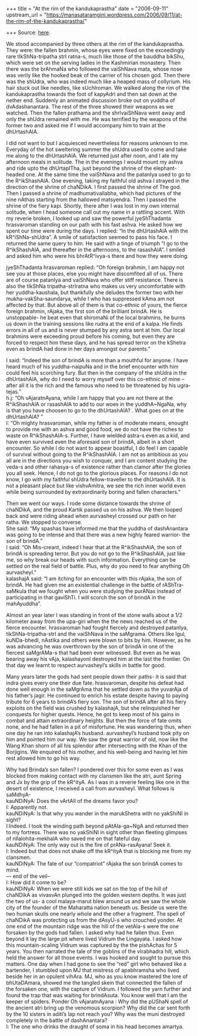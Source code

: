 +++
title = "At the rim of the kandukaprastha"
date = "2006-09-11"
upstream_url = "https://manasataramgini.wordpress.com/2006/09/11/at-the-rim-of-the-kandukaprastha/"

+++
Source: [here](https://manasataramgini.wordpress.com/2006/09/11/at-the-rim-of-the-kandukaprastha/).

We stood accompanied by three others at the rim of the kandukaprastha. They were: the fallen brahmin, whose eyes were fixed on the exceedingly rare tIkShNa-tripatha strI ratna-s, much like those of the bauddha bikShu, which were set on the serving ladies in the Kashmirian monastery. Then there was the brAhmaNa who followed the vaiShNava mata, whose nose was verily like the hooked beak of the carrier of his chosen god. Then there was the shUdra, who was indeed much like a heaped mass of collyrium. His hair stuck out like needles, like sUchIroman. We walked along the rim of the kandukaprastha towards the foot of kapyAdri and then sat down at the nether end. Suddenly an animated discussion broke out on yuddha of dvAdashanantara. The rest of the three showed their weapons as we watched. Then the fallen prathama and the shrIvaiShNava went away and only the shUdra remained with me. He was terrified by the weapons of the former two and asked me if I would accompany him to train at the dhUrtashAlA.

I did not want to but I acquiesced nevertheless for reasons unknown to me. Everyday of the hot sweltering summer the shUdra used to come and take me along to the dhUrtashAlA. We returned just after noon, and I ate my afternoon meals in solitude. The in the evenings I would mount my ashva and ride upto the dhUrtapITha, just beyond the shrine of the elephant-headed one. At the same time the vaiShNava and the patanIya used to go to the R^ikShashAlA. One evening, taking my faithful old ashva I strayed in the direction of the shrine of chaNDikA. I first passed the shrine of The god. Then I passed a shrine of madhumativallabha, which had pictures of the nine nAthas starting from the hallowed matsyendra. Then I passed the shrine of the fiery kapi. Shortly, there after I was lost in my own internal solitude, when I head someone call out my name in a rattling accent. With my reverie broken, I looked up and saw the powerful jyeShThadanta hrasvaroman standing on our path with his fast ashva. He asked how we spent our time were during the days. I replied: “In the dhUrtashAlA with the kR^iShNa-shUdra”. A smile of satisfaction seemed to pass his face. I returned the same query to him. He said with a tinge of triumph “I go to the R^ikShashAlA, and thereafter in the afternoons, to the rasashAlA”. I smiled and asked him who were his bhrAtR^ivya-s there and how they were doing.

jyeShThadanta hrasvaroman replied: “Oh foreign brahmin, I am happy not see you at those places, else you might have discomfited all of us. There are of course patanIya and vaiShNava who offer stiff resistance. There is also the tIkShNa tripatha-strIratna who makes us very uncomfortable with her yuddha-kaushala, but thankfully she deludes the former two with her mukha-vakSha-saundarya, while I who has suppressed kAma am not affected by that. But above all of them is that co-ethnic of yours, the fierce foreign brahmin, rAjaka, the first son of the brilliant brindA. He is unstoppable- he beat even that shiromaNi of the local brahmins, he burns us down in the training sessions like rudra at the end of a kalpa. He finds errors in all of us and is never stumped by any astra sent at him. Our local brahmins were exceeding proud before his coming, but even they are forced to respect him these days, and he has spread terror on the kShetra even as brindA had done in her days amongst our parents.”

I said: “Indeed the son of brindA is more than a mouthful for anyone. I have heard much of his yuddha-naipuNa and in the brief encounter with him could feel his scorching fury. But then in the company of the shUdra in the dhUrtashAlA, why do I need to worry myself over this co-ethnic of mine – after all it is the rich and the famous who need to be threatened by his ugra-tejas.”  
h.j: “Oh vAjaratnAyana, while I am happy that you are not there at the R^ikShashAlA or rasashAlA to add to our woes in the yuddhA\~NgaNa, why is that you have choosen to go to the dhUrtashAlA? . What goes on at the dhUrtashAlA? ”  
I: “Oh mighty hrasvaroman, while my father is of moderate means, enought to provide me with an ashva and good food, we do not have the riches to waste on R^ikShashAlA-s. Further, I have wielded astra-s even as a kid, and have even survived even the aforesaid son of brindA, albeit in a short encounter. So while I do not want to appear boastful, I do feel I am capable of survival without going to the R^ikShashAlA. I am not as ambitious as you all are in the directions you wish to conquer, and I am content studying the veda-s and other rahasya-s of existence rather than clamor after the glories you all seek. Hence, I do not go to the glorious places. For reasons I do not know, I go with my faithful shUdra fellow-traveller to the dhUrtashAlA. It is not a pleasant place but like vishvAmitra, we see the rich inner world even while being surrounded by extraordinarily boring and fallen characters.”

Then we went our ways. I rode some distance towards the shrine of chaNDikA, and the proud Kartik passed us on his ashva. We then looped back and were riding ahead when aurvasheyI crossed our path on her ratha. We stopped to converse.  
She said: “My spashas have informed me that the yuddha of dashAnantara was going to be intense and that there was a new highly feared warrior- the son of brindA.”  
I said: “Oh Mis-creant, indeed I hear that at the R^ikShashAlA, the son of brindA is spreading terror. But you do not go to the R^ikShashAlA, just like me, so why break our heads with such information. Everything can be settled on the real field of battle. Plus, why do you need to fear anything Oh aurvasheyI.”  
kalashajA said: “I am itching for an encounter with this rAjaka, the son of brindA. He had given me an existential challenge in the battle of rAShTra-saMkula that we fought when you were studying the purANas instead of participating in that gaviShTi. I will scorch the son of brindA in the mahAyuddha”.

Almost an year later I was standing in front of the stone walls about a 1/2 kilometer away from the upa-giri when the the news reached us of the fierce encounter. hrasvaroman had fought fiercely and destroyed patanIya, tikShNa-tripatha-strI and the vaiShNava in the saMgrama. Others like Igul, kuNDa-bhedI, nAstIka and others were blown to bits by him. However, as he was advancing he was overthrown by the son of brindA in one of the fiercest saMgrAMa-s that had been ever witnessed. But even as he was bearing away his vAja, kalashayonI destroyed him at the last the frontier. On that day we learnt to respect aurvasheyI’s skills in battle for good.

Many years later the gods had sent people down their paths- it is said that indra gives every one their due fate. hrasvaroman, despite his defeat had done well enough in the saMgrAma that he settled down as the yuvarAja of his father’s jagir. He continued to enrich his estate despite having to paying tribute for 6 years to brindA’s fiery son. The son of brindA after all his fiery exploits on the field was crushed by kalashajA, but she relinquished her conquests for higher quests. Hence, he got to keep most of his gains in combat and attain extraordinary heights. But then the force of fate omits none, and he had fallen in a pit of misfortune. He was wandering thus, when one day he ran into kalashajA’s husband. aurvasheyI’s husband took pity on him and pointed him our way. We saw the great warrior of old, now like the Wang Khan shorn of all his splendor after intersecting with the Khan of the Borjigins. We enquired of his mother, and his well-being and having let him rest allowed him to go his way.

Why had Brinda’s son fallen? I pondered over this for some even as I was blocked from making contact with my clansmen like the atri, aunt Spring and Jx by the grip of the kR^ityA. As I was in a reverie feeling like one in the desert of existence, I received a call from aurvasheyI. What follows is saMdhyA-  
kauNDiNyA: Does the vArtAlI of the dreams favor you?  
I: Apparently not.  
kauNDiNyA: Is that why you wander in the marukShetra with no yakShiNI in sight?  
I:Indeed. I took the winding path beyond pAtAla-ga\~NgA and returned then to my fortress. There was no yakShiNI in sight other than fleeting glimpses of nIlalohita-mekhalA who saved me on that fateful day.  
kauNDiNyA: The only way out is the fire of prANa-rasAyana! Seek it.  
I: Indeed but that does not shake off the kR^ityA that is blocking me from my clansmen.  
kauNDiNyA: The fate of our “compatriot” rAjaka the son brindA comes to mind.  
— end of the veil–  
I: How did it come to be?  
kauNDiNyA: When we were still kids we sat on the top of the hill of chaNDikA as vivasvAn plunged into the golden western depths. It was just the two of us- a cool malaya-marut blew around us and we saw the whole city of the founder of the Maharatta nation beneath us. Beside us were the two human skulls one nearly whole and the other a fragment. The spell of chaNDikA was protecting us from the dAsyU-s who crouched yonder. At one end of the mountain ridge was the hill of the vetAla-s were the one forsaken by the gods had fallen. I asked why had he fallen thus. Even beyond it lay the large pit where lived Vidrum the Lingayata. I asked how this mountain-scaling Vidrum was captured by the the pishAchas for 5 years. You then narrated the tale of the goblins of the vIrabhadra hill, which held the answer for all those events. I was hooked and sought to pursue this matters. One day when I had gone to see the “red” girl who behaved like a bartender, I stumbled upon MJ that mistress of apabhramsha who lived beside her in an opulent vihAra. MJ, who as you know mastered the lore of bhUtaDAmara, showed me the tangled skein that connected the fallen of the forsaken one, with the capture of Vidrum. I followed the yarn further and found the trap that was waiting for brindAsuta. You know well that I am the keeper of spiders. Ponder Oh vAjaratnAyana : Why did the pUShaN spell of the ancient atri bring up the venomous scorpion? Why did the car sent forth by the 10 sisters in aditi’s lap not reach you? Why was the muni destroyed completely in the battle of dashAnantara?  
I: The one who drinks the draught of soma in his head becomes amartya.

